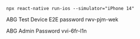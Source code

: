 `npx react-native run-ios --simulator="iPhone 14"`

ABG Test Device E2E password
rwv-pjm-wek

ABG Admin Password
vvi-6fr-l1n